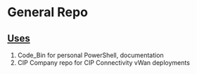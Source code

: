 # General Repo

## <u>Uses</u>

1. Code_Bin for personal PowerShell, documentation
1. CIP Company repo for CIP Connectivity vWan deployments

